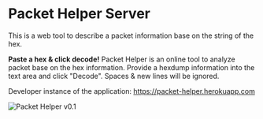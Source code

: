 # Packet Helper Server
This is a web tool to describe a packet information base on the string of the hex.

**Paste a hex & click decode!** Packet Helper is an online tool to analyze packet base on the
hex information.
Provide a hexdump information into the text area and click "Decode". Spaces & new lines will be
ignored.

Developer instance of the application: https://packet-helper.herokuapp.com

![Packet Helper v0.1](readme_files/packet-helper.png "Packet Helper v0.1")